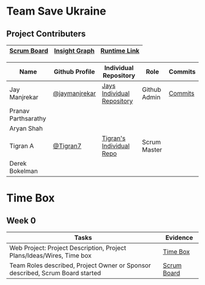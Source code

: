 # Team Save Ukraine

## Project Contributers

|[Scrum Board](https://github.com/Tigran7/TeamSaveUkraine/projects/1)|[Insight Graph](https://github.com/Tigran7/TeamSaveUkraine/graphs/contributors)|[Runtime Link]()|
| - | - | - |

|Name|Github Profile|Individual Repository|Role|Commits|
| - | - | - | - | - |
|Jay Manjrekar|[@jaymanjrekar](https://github.com/jaymanjrekar)|[Jays Individual Repository](https://github.com/JayManjrekar/Jay-s-Personal-Repository/tree/gh-pages)|Github Admin|[Commits](https://github.com/JayManjrekar/Jay-s-Personal-Repository/commits/gh-pages)|
|Pranav Parthsarathy|||||
|Aryan Shah|||||
|Tigran A|[@Tigran7](https://github.com/Tigran7)|[Tigran's Individual Repo](https://github.com/Tigran7/TigranCSP3)|Scrum Master||
|Derek Bokelman|||||

# Time Box
## Week 0
|Tasks|Evidence|
| - | - |
|Web Project: Project Description, Project Plans/Ideas/Wires, Time box|[Time Box](https://github.com/Tigran7/TeamSaveUkraine#readme)|
|Team Roles described, Project Owner or Sponsor described, Scrum Board started|[Scrum Board](https://github.com/Tigran7/TeamSaveUkraine/projects/1)|
